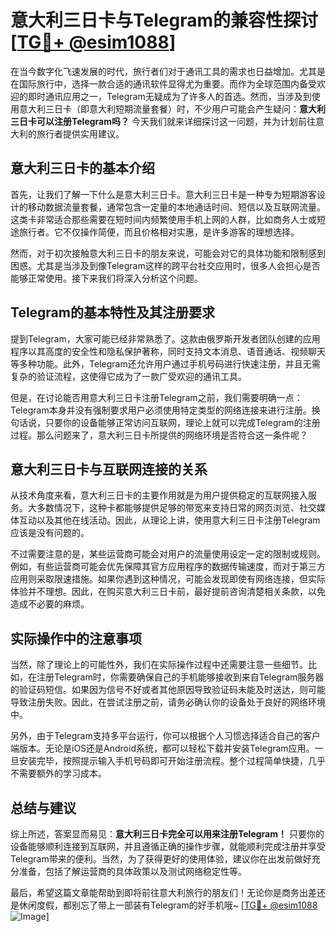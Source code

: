 # 意大利三日卡与Telegram的兼容性探讨[[TG💪+ @esim1088](https://t.me/s/esim1088)]

在当今数字化飞速发展的时代，旅行者们对于通讯工具的需求也日益增加。尤其是在国际旅行中，选择一款合适的通讯软件显得尤为重要。而作为全球范围内备受欢迎的即时通讯应用之一，Telegram无疑成为了许多人的首选。然而，当涉及到使用意大利三日卡（即意大利短期流量套餐）时，不少用户可能会产生疑问：**意大利三日卡可以注册Telegram吗？** 今天我们就来详细探讨这一问题，并为计划前往意大利的旅行者提供实用建议。

## 意大利三日卡的基本介绍

首先，让我们了解一下什么是意大利三日卡。意大利三日卡是一种专为短期游客设计的移动数据流量套餐，通常包含一定量的本地通话时间、短信以及互联网流量。这类卡非常适合那些需要在短时间内频繁使用手机上网的人群，比如商务人士或短途旅行者。它不仅操作简便，而且价格相对实惠，是许多游客的理想选择。

然而，对于初次接触意大利三日卡的朋友来说，可能会对它的具体功能和限制感到困惑。尤其是当涉及到像Telegram这样的跨平台社交应用时，很多人会担心是否能够正常使用。接下来我们将深入分析这个问题。

## Telegram的基本特性及其注册要求

提到Telegram，大家可能已经非常熟悉了。这款由俄罗斯开发者团队创建的应用程序以其高度的安全性和隐私保护著称，同时支持文本消息、语音通话、视频聊天等多种功能。此外，Telegram还允许用户通过手机号码进行快速注册，并且无需复杂的验证流程，这使得它成为了一款广受欢迎的通讯工具。

但是，在讨论能否用意大利三日卡注册Telegram之前，我们需要明确一点：Telegram本身并没有强制要求用户必须使用特定类型的网络连接来进行注册。换句话说，只要你的设备能够正常访问互联网，理论上就可以完成Telegram的注册过程。那么问题来了，意大利三日卡所提供的网络环境是否符合这一条件呢？

## 意大利三日卡与互联网连接的关系

从技术角度来看，意大利三日卡的主要作用就是为用户提供稳定的互联网接入服务。大多数情况下，这种卡都能够提供足够的带宽来支持日常的网页浏览、社交媒体互动以及其他在线活动。因此，从理论上讲，使用意大利三日卡注册Telegram应该是没有问题的。

不过需要注意的是，某些运营商可能会对用户的流量使用设定一定的限制或规则。例如，有些运营商可能会优先保障其官方应用程序的数据传输速度，而对于第三方应用则采取限速措施。如果你遇到这种情况，可能会发现即使有网络连接，但实际体验并不理想。因此，在购买意大利三日卡前，最好提前咨询清楚相关条款，以免造成不必要的麻烦。

## 实际操作中的注意事项

当然，除了理论上的可能性外，我们在实际操作过程中还需要注意一些细节。比如，在注册Telegram时，你需要确保自己的手机能够接收到来自Telegram服务器的验证码短信。如果因为信号不好或者其他原因导致验证码未能及时送达，则可能导致注册失败。因此，在尝试注册之前，请务必确认你的设备处于良好的网络环境中。

另外，由于Telegram支持多平台运行，你可以根据个人习惯选择适合自己的客户端版本。无论是iOS还是Android系统，都可以轻松下载并安装Telegram应用。一旦安装完毕，按照提示输入手机号码即可开始注册流程。整个过程简单快捷，几乎不需要额外的学习成本。

## 总结与建议

综上所述，答案显而易见：**意大利三日卡完全可以用来注册Telegram！** 只要你的设备能够顺利连接到互联网，并且遵循正确的操作步骤，就能顺利完成注册并享受Telegram带来的便利。当然，为了获得更好的使用体验，建议你在出发前做好充分准备，包括了解运营商的具体政策以及测试网络稳定性等。

最后，希望这篇文章能帮助到即将前往意大利旅行的朋友们！无论你是商务出差还是休闲度假，都别忘了带上一部装有Telegram的好手机哦~ [[TG💪+ @esim1088](https://t.me/s/esim1088) ![Image](https://i.postimg.cc/4NQfJmqS/Snipaste-2025-05-13-00-14-12.png)]